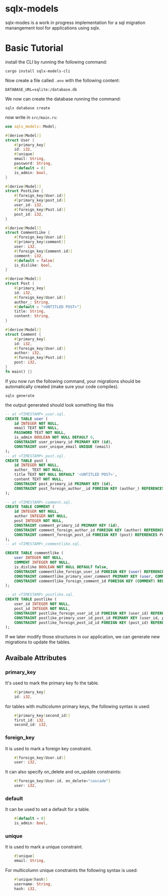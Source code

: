 # sqlx-models
sqlx-modes is a work in progress implementation for a sql migration manangement tool for applications using sqlx.



# Basic Tutorial

install the CLI by running the following command: 
```
cargo install sqlx-models-cli
```

Now create a file called `.env` with the following content: 
```
DATABASE_URL=sqlite:/database.db
```
We now can create the database running the command: 
```
sqlx database create
```
now write in `src/main.rs`: 
```rust
use sqlx_models::Model; 

#[derive(Model)]
struct User {
    #[primary_key]
    id: i32,
    #[unique]
    email: String,
    password: String,
    #[default = 0]
    is_admin: bool,
}

#[derive(Model)]
struct PostLike {
    #[foreign_key(User.id)]
    #[primary_key(post_id)]
    user_id: i32,
    #[foreign_key(Post.id)]
    post_id: i32,
}

#[derive(Model)]
struct CommentLike {
    #[foreign_key(User.id)]
    #[primary_key(comment)]
    user: i32,
    #[foreign_key(Comment.id)]
    comment: i32,
    #[default = false]
    is_dislike: bool,
}

#[derive(Model)]
struct Post {
    #[primary_key]
    id: i32,
    #[foreign_key(User.id)]
    author_: String,
    #[default = "<UNTITLED POST>"]
    title: String,
    content: String,
}

#[derive(Model)]
struct Comment {
    #[primary_key]
    id: i32,
    #[foreign_key(User.id)]
    author: i32,
    #[foreign_key(Post.id)]
    post: i32,
}
fn main() {}
```

If you now run the following command, your migrations should be automatically created (make sure your code compiles).
``` 
sqlx generate
```


the output generated should look something like this 
```sql
-- at <TIMESTAMP>_user.sql. 
CREATE TABLE user (
    id INTEGER NOT NULL,
    email TEXT NOT NULL,
    PASSWORD TEXT NOT NULL,
    is_admin BOOLEAN NOT NULL DEFAULT 0,
    CONSTRAINT user_primary_id PRIMARY KEY (id),
    CONSTRAINT user_unique_email UNIQUE (email)
);
-- at <TIMESTAMP>_post.sql. 
CREATE TABLE post (
    id INTEGER NOT NULL,
    author_ TEXT NOT NULL,
    title TEXT NOT NULL DEFAULT '<UNTITLED POST>',
    content TEXT NOT NULL,
    CONSTRAINT post_primary_id PRIMARY KEY (id),
    CONSTRAINT post_foreign_author__id FOREIGN KEY (author_) REFERENCES User(id)
);

-- at <TIMESTAMP>_comment.sql. 
CREATE TABLE COMMENT (
    id INTEGER NOT NULL,
    author INTEGER NOT NULL,
    post INTEGER NOT NULL,
    CONSTRAINT comment_primary_id PRIMARY KEY (id),
    CONSTRAINT comment_foreign_author_id FOREIGN KEY (author) REFERENCES User(id),
    CONSTRAINT comment_foreign_post_id FOREIGN KEY (post) REFERENCES Post(id)
);
-- at <TIMESTAMP>_commentlike.sql. 

CREATE TABLE commentlike (
    user INTEGER NOT NULL,
    COMMENT INTEGER NOT NULL,
    is_dislike BOOLEAN NOT NULL DEFAULT false,
    CONSTRAINT commentlike_foreign_user_id FOREIGN KEY (user) REFERENCES User(id),
    CONSTRAINT commentlike_primary_user_comment PRIMARY KEY (user, COMMENT),
    CONSTRAINT commentlike_foreign_comment_id FOREIGN KEY (COMMENT) REFERENCES COMMENT(id)
);

-- at <TIMESTAMP>_postlike.sql. 
CREATE TABLE postlike (
    user_id INTEGER NOT NULL,
    post_id INTEGER NOT NULL,
    CONSTRAINT postlike_foreign_user_id_id FOREIGN KEY (user_id) REFERENCES User(id),
    CONSTRAINT postlike_primary_user_id_post_id PRIMARY KEY (user_id, post_id),
    CONSTRAINT postlike_foreign_post_id_id FOREIGN KEY (post_id) REFERENCES Post(id)
);
```
If we later modify those structures in our application, we can generate new migrations to update the tables. 


## Avaibale Attributes
### primary_key
It's used to mark the primary key fo the table. 
```rust
    #[primary_key]
    id: i32, 
```
for tables with multicolumn primary keys, the following syntax is used: 
```rust
    #[primary_key(second_id)]
    first_id: i32, 
    second_id: i32, 
```

### foreign_key
It is used to mark a foreign key constraint. 
```rust
    #[foreign_key(User.id)]
    user: i32, 
```
It can also specify on_delete and on_update constraints: 
```rust
    #[foreign_key(User.id, on_delete="cascade"]
    user: i32, 
```

### default
It can be used to set a default for a table. 
```rust
    #[default = 0]
    is_admin: bool, 
```

### unique
It is used to mark a unique constraint. 
```rust
    #[unique]
    email: String, 
```
For multicolumn unique constraints the following syntax is used: 
```rust
    #[unique(hash)]
    username: String,
    hash: i32,
```
